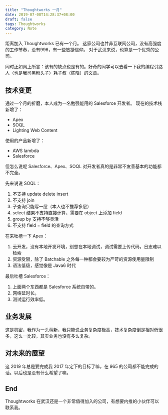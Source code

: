 ```yaml
---
title: "Thoughtworks 一月"
date: 2019-07-08T14:28:37+08:00
draft: false
tags: Thoughtworks
category: Note
---
```


距离加入 Thoughtworks 已有一个月。
这家公司也并非互联网公司，没有高强度的工作节奏，没有996，有一些敏捷信仰。
对于武汉来说，也算是一个优秀的公司。

同时正如网上所言：该有的缺点也是有的。好奇的同学可以去看一下我的编程引路人（也是我司黑粉头子）耗子叔（陈皓）的文章。

<!--more-->

## 技术变更

通过一个月的折磨，本人成为一名勉强能用的 Salesforce 开发者。
现在的技术栈新增了：

- Apex
- SOQL
- Lighting Web Content

使用的产品新增了：

- AWS lambda
- Salesforce

但怎么说呢 Salesforce、Apex、SOQL 对开发者真的是非常不友善基本的功能都不完全。

先来说说 SOQL：
1. 不支持 update delete insert
2. 不支持 join
3. 子查询只能写一层（本人也不推荐多层）
4. select 结果不支持直接计算，需要在 object 上添加 field
5. group by 支持不够灵活
6. 不支持 field = field 的查询方式

在来吐槽一下 Apex：
1. 云开发，没有本地开发环境，别想在本地调试，调试需要上传代码，日志难以检索
2. 资源受限，除了 Batchable 之外每一种都会要较为严苛的资源使用量限制
3. 语法低级，感觉像是 Java6 时代

最后吐槽 Salesforce：
1. 上面两个东西都是 Salesforce 系统自带的。
2. 网络延时长。
3. 测试运行效率低。

## 业务发展

这是机密，我作为一头萌新，我只能说业务复杂度极高，技术复杂度倒是相对低很多，这么一比较，其实业务也没有多么复杂。


## 对未来的展望

这 2019 年总是要完成我 2017 年定下的目标了嘛，在 965 的公司都不能完成的话。以后也是没有什么希望了嘛。

## End
Thoughtworks 在武汉还是一个非常值得加入的公司，有想要内推的小伙伴可以联系我。
